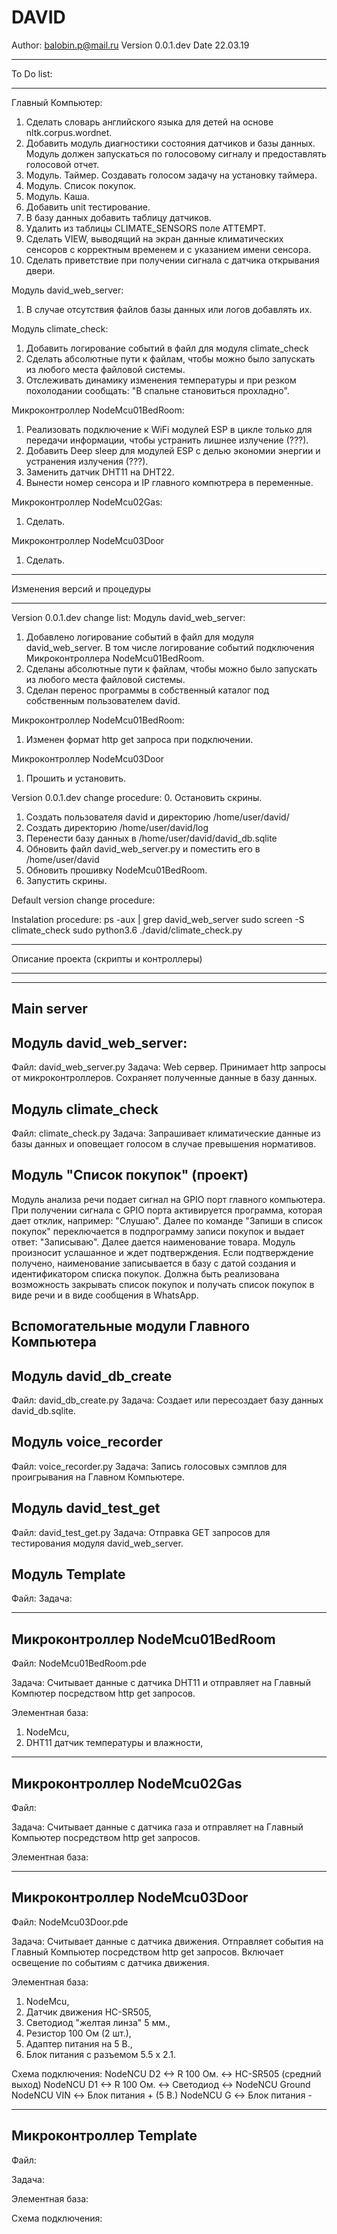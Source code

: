 # DAVID

Author: balobin.p@mail.ru
Version 0.0.1.dev
Date 22.03.19

*************************************************************************
To Do list:
*************************************************************************

Главный Компьютер:
1. Сделать словарь английского языка для детей на основе nltk.corpus.wordnet.
2. Добавить модуль диагностики состояния датчиков и базы данных. Модуль должен запускаться по голосовому сигналу и предоставлять голосовой отчет.
3. Модуль. Таймер. Создавать голосом задачу на установку таймера.
4. Модуль. Список покупок.
5. Модуль. Каша.
6. Добавить unit тестирование.
7. В базу данных добавить таблицу датчиков.
8. Удалить из таблицы CLIMATE_SENSORS поле ATTEMPT.
9. Сделать VIEW, выводящий на экран данные климатических сенсоров с корректным временем и с указанием имени сенсора.
10. Сделать приветствие при получении сигнала с датчика открывания двери.

Модуль david_web_server:
1. В случае отсутствия файлов базы данных или логов добавлять их.

Модуль climate_check:
1. Добавить логирование событий в файл для модуля climate_check
2. Сделать абсолютные пути к файлам, чтобы можно было запускать из любого места файловой системы.
3. Отслеживать динамику изменения температуры и при резком похолодании сообщать: "В спальне становиться прохладно".

Микроконтроллер NodeMcu01BedRoom:
1. Реализовать подключение к WiFi модулей ESP в цикле только для передачи информации, чтобы устранить лишнее излучение (???).
2. Добавить Deep sleep для модулей ESP с делью экономии энергии и устранения излучения (???).
3. Заменить датчик DHT11 на DHT22.
4. Вынести номер сенсора и IP главного компютрера в переменные.

Микроконтроллер NodeMcu02Gas:
1. Сделать.

Микроконтроллер NodeMcu03Door
1. Сделать.

*************************************************************************
Изменения версий и процедуры
*************************************************************************

Version 0.0.1.dev change list:
Модуль david_web_server:
1. Добавлено логирование событий в файл для модуля david_web_server. В том числе логирование событий подключения Микроконтроллера NodeMcu01BedRoom.
2. Сделаны абсолютные пути к файлам, чтобы можно было запускать из любого места файловой системы.
3. Сделан перенос программы в собственный каталог под собственным пользователем david.

Микроконтроллер NodeMcu01BedRoom:
1. Изменен формат http get запроса при подключении.

Микроконтроллер NodeMcu03Door
1. Прошить и установить.

Version 0.0.1.dev change procedure:
0. Остановить скрины.
1. Создать пользователя david и директорию /home/user/david/
2. Создать директорию /home/user/david/log
3. Перенести базу данных в /home/user/david/david_db.sqlite
4. Обновить файл david_web_server.py и поместить его в /home/user/david
5. Обновить прошивку NodeMcu01BedRoom.
6. Запустить скрины.

Default version change procedure:

Instalation procedure:
ps -aux | grep david_web_server
sudo screen -S climate_check
sudo python3.6 ./david/climate_check.py

*************************************************************************
Описание проекта (скрипты и контроллеры)
*************************************************************************

------------------------------------
Main server
------------------------------------
Модуль david_web_server:
-----------------
Файл: david_web_server.py
Задача:
Web сервер.
Принимает http запросы от микроконтроллеров.
Сохраняет полученные данные в базу данных.

Модуль climate_check
-----------------
Файл: climate_check.py
Задача:
Запрашивает климатические данные из базы данных и оповещает голосом в случае превышения нормативов.

Модуль "Список покупок" (проект)
-----------------
Модуль анализа речи подает сигнал на GPIO порт главного компьютера.
При получении сигнала с GPIO порта активируется программа, которая дает отклик, например: "Слушаю".
Далее по команде "Запиши в список покупок" переключается в подпрограмму записи покупок и выдает ответ: "Записываю".
Далее дается наименование товара.
Модуль произносит услашанное и ждет подтверждения.
Если подтверждение получено, наименование записывается в базу с датой создания и идентификатором списка покупок.
Должна быть реализована возможность закрывать список покупок и получать список покупок в виде речи и в виде сообщения в WhatsApp.

Вспомогательные модули Главного Компьютера
------------------------------------
Модуль david_db_create
-----------------
Файл: david_db_create.py
Задача:
Создает или пересоздает базу данных david_db.sqlite.

Модуль voice_recorder
-----------------
Файл: voice_recorder.py
Задача:
Запись голосовых сэмплов для проигрывания на Главном Компьютере.

Модуль david_test_get
-----------------
Файл: david_test_get.py
Задача:
Отправка GET запросов для тестирования модуля david_web_server.

Модуль Template
-----------------
Файл: 
Задача:

------------------------------------
Микроконтроллер NodeMcu01BedRoom
------------------------------------
Файл: NodeMcu01BedRoom.pde

Задача:
Считывает данные с датчика DHT11 и отправляет на Главный Компютер посредством http get запросов.

Элементная база:
1. NodeMcu,
2. DHT11 датчик температуры и влажности,

------------------------------------
Микроконтроллер NodeMcu02Gas
------------------------------------
Файл: 

Задача:
Считывает данные с датчика газа и отправляет на Главный Компьютер посредством http get запросов.

Элементная база: 

------------------------------------
Микроконтроллер NodeMcu03Door
------------------------------------
Файл: NodeMcu03Door.pde

Задача:
Считывает данные с датчика движения.
Отправляет события на Главный Компьютер посредством http get запросов.
Включает освещение по событиям с датчика движения.

Элементная база:
1. NodeMcu,
2. Датчик движения HC-SR505,
3. Светодиод "желтая линза" 5 мм.,
4. Резистор 100 Ом (2 шт.),
5. Адаптер питания на 5 В.,
6. Блок питания с разъемом 5.5 х 2.1.

Схема подключения:
NodeNCU D2 <-> R 100 Ом. <-> HC-SR505 (средний выход)
NodeNCU D1 <-> R 100 Ом. <-> Светодиод <-> NodeNCU Ground
NodeNCU VIN <-> Блок питания + (5 В.)
NodeNCU G <-> Блок питания -

------------------------------------
Микроконтроллер Template
------------------------------------
Файл: 

Задача:

Элементная база: 

Схема подключения:
